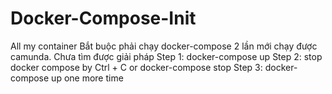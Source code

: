 # Docker-Compose-Init
All  my container
Bắt buộc phải chạy docker-compose 2 lần mới chạy được camunda. Chưa tìm được giải pháp
Step 1: docker-compose up
Step 2: stop docker compose
by
Ctrl + C or docker-compose stop
Step 3: docker-compose up one more time
